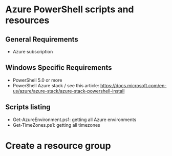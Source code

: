 Azure PowerShell scripts and resources
==================

General Requirements
--------------------
- Azure subscription 

Windows Specific Requirements
-----------------------------
- PowerShell 5.0 or more
- PowerShell Azure stack / see this article: https://docs.microsoft.com/en-us/azure/azure-stack/azure-stack-powershell-install 

Scripts listing 
---------------
- Get-AzureEnvironment.ps1: getting all Azure environments 
- Get-TimeZones.ps1: getting all timezones 

# Create a resource group
